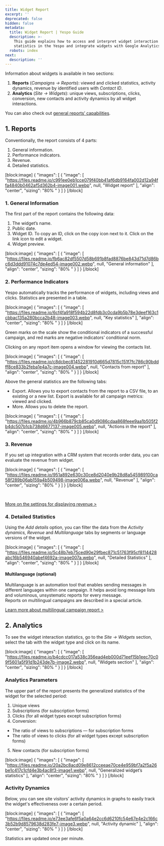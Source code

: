 ```yaml
---
title: Widget Report
excerpt: ''
deprecated: false
hidden: false
metadata:
  title: Widget Report | Yespo Guide
  description: >-
    This guide explains how to access and interpret widget interaction
    statistics in the Yespo and integrate widgets with Google Analytics.
  robots: index
next:
  description: ''
---
```

Information about widgets is available in two sections:

1. **Reports** (_Campaigns → Reports_): viewed and clicked statistics, activity dynamics, revenue by identified users with _Contact ID_.
2. **Analytics** (_Site → Widgets_): unique views, subscriptions, clicks, conversion, new contacts and activity dynamics by all widget interactions.

You can also check out [general reports’ capabilities](https://docs.yespo.io/docs/campaigns-analytics).

## 1. Reports 

Conventionally, the report consists of 4 parts:

1. General information.
2. Performance indicators.
3. Revenue.
4. Detailed statistics.

[block:image]
{
  "images": [
    {
      "image": [
        "https://files.readme.io/c991ee0eb1cce079f40bb41af6db9164fa002d12a94ffa4840b0462af5d362b4-image001.webp",
        null,
        "Widget report"
      ],
      "align": "center",
      "sizing": "80% "
    }
  ]
}
[/block]


### 1. General Information 

The first part of the report contains the following data:

1. The widget’s name.
2. Public date.
3. Widget ID. To copy an ID, click on the copy icon next to it. Click on the link icon to edit a widget.
4. Widget preview.

[block:image]
{
  "images": [
    {
      "image": [
        "https://files.readme.io/fb6ac82df5507d58b691b8fad8876be843d71d7d86bc6d3ddd91074c7de4ed54-image002.webp",
        null,
        "General information"
      ],
      "align": "center",
      "sizing": "80% "
    }
  ]
}
[/block]


### 2. Performance Indicators

Yespo automatically tracks the performance of widgets, including views and clicks. Statistics are presented in a table.

[block:image]
{
  "images": [
    {
      "image": [
        "https://files.readme.io/6cf4fa918f594b22d8fdb3c0cda9b5b78e3deef163c1cbbac135a280bcca2b48-image003.webp",
        null,
        "Key statistics"
      ],
      "align": "center",
      "sizing": "80% "
    }
  ]
}
[/block]


Green marks on the scale show the conditional indicators of a successful campaign, and red marks are negative indicators' conditional norm.

Clicking on any report item opens a window for viewing the contacts list.

[block:image]
{
  "images": [
    {
      "image": [
        "https://files.readme.io/c8dcbec81452281910d665d7815c151f7fc786c90bddff8ce833b2feba1e4a7c-image004.webp",
        null,
        "Contacts from report"
      ],
      "align": "center",
      "sizing": "80% "
    }
  ]
}
[/block]


Above the general statistics are the following tabs:

- Export. Allows you to export contacts from the report to a CSV file, to an existing or a new list. Export is available for all campaign metrics: viewed and clicked.
- More. Allows you to delete the report.

[block:image]
{
  "images": [
    {
      "image": [
        "https://files.readme.io/4b966b879cb85ca0d9086cdaa868feee9aa1b505f2b4dc507b1cb738d6677137-image005.webp",
        null,
        "Actions in the report"
      ],
      "align": "center",
      "sizing": "80% "
    }
  ]
}
[/block]


### 3. Revenue

If you set up integration with a CRM system that records order data, you can evaluate the revenue from widget.

[block:image]
{
  "images": [
    {
      "image": [
        "https://files.readme.io/951a892e630c30ce8d2040e9b28d8a545989100ca58f289b06ab159a4b509498-image006a.webp",
        null,
        "Revenue"
      ],
      "align": "center",
      "sizing": "80% "
    }
  ]
}
[/block]


<br />

[More on the settings for displaying revenue >](https://docs.yespo.io/docs/how-set-revenue-campaign)

### 4. Detailed Statistics

Using the _Add details_ option, you can filter the data from the _Activity dynamics,_ _Revenue_ and _Multilanguage_ tabs by segments or language versions of the widget.

[block:image]
{
  "images": [
    {
      "image": [
        "https://files.readme.io/5c48b7eb75ced90e29fbec871c51763f95cf8114428abc16b546940abef4692a-image007a.webp",
        null,
        "Detailed Statistics"
      ],
      "align": "center",
      "sizing": "80% "
    }
  ]
}
[/block]


#### Multilanguage (optional)

Multilanguage is an automation tool that enables sending messages in different languages within one campaign. It helps avoid long message lists and voluminous, unsystematic reports for every message.  
Reports on multilingual campaigns are described in a special article.

[Learn more about multilingual campaign report >](https://docs.yespo.io/docs/report-on-multilingual-campaigns)

## 2. Analytics

To see the widget interaction statistics, go to the _Site → Widgets_ section, select the tab with the widget type and click on its name.

[block:image]
{
  "images": [
    {
      "image": [
        "https://files.readme.io/b4cdcc017a538c356ead4eb000d71eef15b1eec70c09f5601a5f91d1b243de7b-image2.webp",
        null,
        "Widgets section"
      ],
      "align": "center",
      "sizing": "80% "
    }
  ]
}
[/block]


### Analytics Parameters

The upper part of the report presents the generalized statistics of the widget for the selected period:

1. Unique views
2. Subscriptions (for subscription forms)
3. Clicks (for all widget types except subscription forms)
4. Conversion:

- The ratio of views to subscriptions — for subscription forms
- The ratio of views to clicks (for all widget types except subscription forms)

5. New contacts (for subscription forms)

[block:image]
{
  "images": [
    {
      "image": [
        "https://files.readme.io/20a2bc8acd09e8612cceeae70ce4e959bf7a2f5a26be1c417c1cfd4e3b4ac8f3-image1.webp",
        null,
        "Generalized widget’s statistics"
      ],
      "align": "center",
      "sizing": "80% "
    }
  ]
}
[/block]


### Activity Dynamics

Below, you can see site visitors’ activity dynamics in graphs to easily track the widget's effectiveness over a certain period.

[block:image]
{
  "images": [
    {
      "image": [
        "https://files.readme.io/e73ee3afe6f5a0a64e2cc6d6210fc54e67e4e2c166c3b52b9d8579638d283fe7-image3.webp",
        null,
        "Activity dynamic"
      ],
      "align": "center",
      "sizing": "80% "
    }
  ]
}
[/block]


Statistics are updated once per minute.